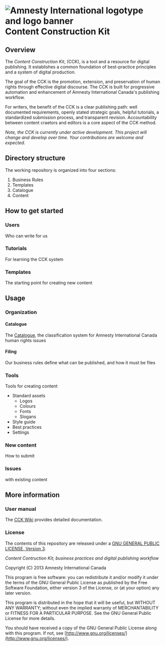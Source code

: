 ![Amnesty International logotype and logo banner](http://amnesty.ca/sites/default/files/ai-lockup-2c-banner.png)
Content Construction Kit
===================================

## Overview

The _Content Construction Kit_, (CCK), is a tool and a resource for digital publishing. It establishes a common foundation of best-practice principles and a system of digital production. 

The goal of the CCK is the promotion, extension, and preservation of human rights through effective digital discourse. The CCK is built for progressive automation and enhancement of Amnesty International Canada's publishing workflow. 

For writers, the benefit of the CCK is a clear publishing path: well documented requirements, openly stated strategic goals, helpful tutorials, a standardized submission process, and transparent revision. Accountability between content craetors and editors is a core aspect of the CCK method.

*Note, the CCK is currently under active development. This project will change and develop over time. Your contributions are welcome and expected.*

## Directory structure

The working repository is organized into four sections:

1. Business Rules
1. Templates
1. Catalogue
1. Content

## How to get started 

### Users

Who can write for us

### Tutorials

For learning the CCK system

### Templates

The starting point for creating new content

## Usage

### Organization

#### Catalogue

The [Catalogue](https://github.com/AmnestyInternational/ContentKit/blob/master/catalogue.md), the classification system for Amnesty International Canada human rights issues

#### Filing

Our business rules define what can be published, and how it must be files

### Tools

Tools for creating content

- Standard assets
	- Logos
	- Colours
	- Fonts
	- Slogans
- Style guide
- Best practices
- Settings

### New content

How to submit

### Issues

with existing content

## More information

### User manual

The [CCK Wiki](https://github.com/AmnestyInternational/ContentKit/wiki) provides detailed documentation.

### License

The contents of this repository are released under a [GNU GENERAL PUBLIC LICENSE, Version 3](/LICENSE.txt). 

_Content Contruction Kit; business practices and digital publishing workflow_

Copyright (C) 2013 Amnesty International Canada

This program is free software: you can redistribute it and/or modify it under the terms of the GNU General Public License as published by the Free Software Foundation, either version 3 of the License, or (at your option) any later version.

This program is distributed in the hope that it will be useful, but WITHOUT ANY WARRANTY; without even the implied warranty of MERCHANTABILITY or FITNESS FOR A PARTICULAR PURPOSE.  See the GNU General Public License for more details.

You should have received a copy of the GNU General Public License along with this program.  If not, see [http://www.gnu.org/licenses/](http://www.gnu.org/licenses/).